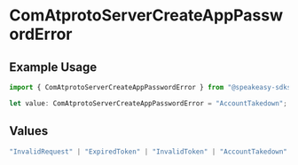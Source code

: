 # ComAtprotoServerCreateAppPasswordError

## Example Usage

```typescript
import { ComAtprotoServerCreateAppPasswordError } from "@speakeasy-sdks/bluesky/models/errors";

let value: ComAtprotoServerCreateAppPasswordError = "AccountTakedown";
```

## Values

```typescript
"InvalidRequest" | "ExpiredToken" | "InvalidToken" | "AccountTakedown"
```